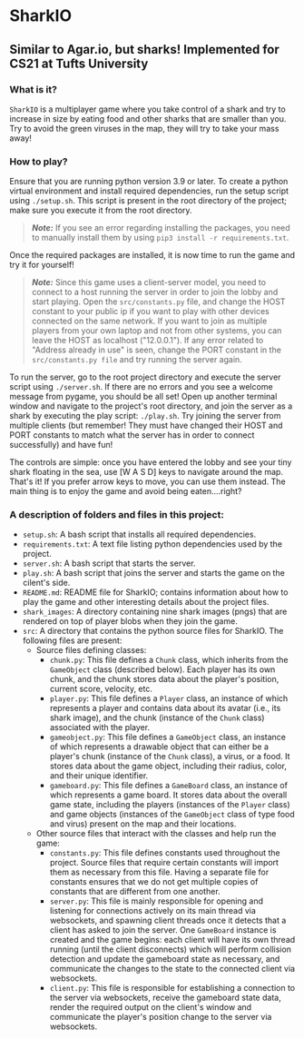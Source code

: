 # SharkIO
## Similar to Agar.io, but sharks! Implemented for CS21 at Tufts University

### What is it?
`SharkIO` is a multiplayer game where you take control of a shark and try to 
increase in size by eating food and other sharks that are smaller than you. 
Try to avoid the green viruses in the map, they will try to take your 
mass away!  

### How to play?
Ensure that you are running python version 3.9 or later. 
To create a python virtual environment and install required dependencies, 
run the setup script using `./setup.sh`. This script is present in the root 
directory of the project; make sure you execute it from the root directory.
> **_Note:_** If you see an error regarding installing the packages, you need 
> to manually install them by using `pip3 install -r requirements.txt`.

Once the required packages are installed, it is now time to run the game and 
try it for yourself!

> **_Note:_** Since this game uses a client-server model, you need to connect 
> to a host running the server in order to join the lobby and start playing. 
> Open the `src/constants.py` file, and change the HOST constant to your 
> public ip if you want to play with other devices connected on the same 
> network. If you want to join as multiple players from your own laptop and 
> not from other systems, you can leave the HOST as localhost ("12.0.0.1"). 
> If any error related to "Address already in use" is seen, change the PORT 
> constant in the `src/constants.py file` and try running the server again.

To run the server, go to the root project directory and execute the server 
script using `./server.sh`. If there are no errors and you see a welcome 
message from pygame, you should be all set! Open up another terminal window 
and navigate to the project's root directory, and join the server as a shark 
by executing the play script: `./play.sh`. Try joining the server from 
multiple clients (but remember! They must have changed their HOST and 
PORT constants to match what the server has in order to connect successfully) 
and have fun!

The controls are simple: once you have entered the lobby and see your tiny 
shark floating in the sea, use [W A S D] keys to navigate around the map. 
That's it! If you prefer arrow keys to move, you can use them instead. 
The main thing is to enjoy the game and avoid being eaten....right?

### A description of folders and files in this project:
- `setup.sh`: A bash script that installs all required dependencies.
- `requirements.txt`: A text file listing python dependencies used by the 
  project.
- `server.sh`: A bash script that starts the server.
- `play.sh`: A bash script that joins the server and starts the game on the 
  cilent's side.
- `README.md`: README file for SharkIO; contains information about how to 
  play the game and other interesting details about the project files.
- `shark_images`: A directory containing nine shark images (pngs) that are 
  rendered on top of player blobs when they join the game.
- `src`: A directory that contains the python source files for SharkIO. 
  The following files are present:
  - Source files defining classes:
    - `chunk.py`: This file defines a `Chunk` class, which inherits from 
        the `GameObject` class (described below). Each player has its own 
        chunk, and the chunk stores data about the player's position, 
        current score, velocity, etc.
    - `player.py`: This file defines a `Player` class, an instance of which 
        represents a player and contains data about its avatar 
        (i.e., its shark image), and the chunk (instance of the `Chunk` class)
        associated with the player.
    - `gameobject.py`: This file defines a `GameObject` class, an instance of 
        which represents a drawable object that can either be a player's chunk
        (instance of the `Chunk` class), a virus, or a food. 
        It stores data about the game object, including their radius, color, 
        and their unique identifier.
    - `gameboard.py`: This file defines a `GameBoard` class, an instance of 
        which represents a game board. It stores data about the overall game 
        state, including the players (instances of the `Player` class) and 
        game objects (instances of the `GameObject` class of type food and 
        virus) present on the map and their locations.
  - Other source files that interact with the classes and help run the game:
    - `constants.py`: This file defines constants used throughout the project. 
        Source files that require certain constants will import them as 
        necessary from this file. Having a separate file for constants 
        ensures that we do not get multiple copies of constants that are 
        different from one another.
    - `server.py`: This file is mainly responsible for opening and listening 
        for connections actively on its main thread via websockets, and 
        spawning client threads once it detects that a client has asked to 
        join the server. One `GameBoard` instance is created and the game 
        begins: each client will have its own thread running 
        (until the client disconnects) which will perform collision detection 
        and update the gameboard state as necessary, and communicate the 
        changes to the state to the connected client via websockets.
    - `client.py`: This file is responsible for establishing a connection 
        to the server via websockets, receive the gameboard state data, 
        render the required output on the client's window and communicate 
        the player's position change to the server via websockets.
